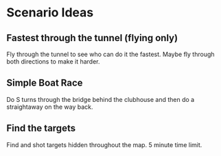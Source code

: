 # Scenario Ideas

## Fastest through the tunnel (flying only)

Fly through the tunnel to see who can do it the fastest.
Maybe fly through both directions to make it harder.

## Simple Boat Race

Do S turns through the bridge behind the clubhouse and then do a straightaway on the way back.

## Find the targets

Find and shot targets hidden throughout the map. 5 minute time limit.
